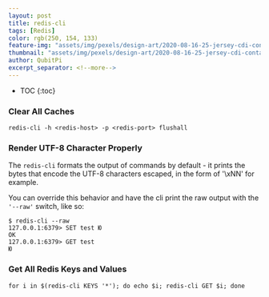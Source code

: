 ```yaml
---
layout: post
title: redis-cli
tags: [Redis]
color: rgb(250, 154, 133)
feature-img: "assets/img/pexels/design-art/2020-08-16-25-jersey-cdi-container-agnostic-support/cover.png"
thumbnail: "assets/img/pexels/design-art/2020-08-16-25-jersey-cdi-container-agnostic-support/cover.png"
author: QubitPi
excerpt_separator: <!--more-->
---
```


<!--more-->

* TOC
{:toc}

### Clear All Caches

    redis-cli -h <redis-host> -p <redis-port> flushall

### Render UTF-8 Character Properly

The `redis-cli` formats the output of commands by default - it prints the bytes that encode the UTF-8 characters
escaped, in the form of '\xNN' for example.

You can override this behavior and have the cli print the raw output with the `'--raw'` switch, like so:

    $ redis-cli --raw
    127.0.0.1:6379> SET test Ю
    OK
    127.0.0.1:6379> GET test
    Ю
    
### Get All Redis Keys and Values

    for i in $(redis-cli KEYS '*'); do echo $i; redis-cli GET $i; done


